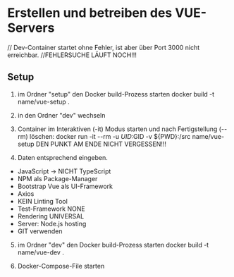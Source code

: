 # Erstellen und betreiben des VUE-Servers
// Dev-Container startet ohne Fehler, ist aber über Port 3000 nicht erreichbar.
//FEHLERSUCHE LÄUFT NOCH!!!

## Setup
1. im Ordner "setup" den Docker build-Prozess starten
  docker build -t name/vue-setup .

2. in den Ordner "dev" wechseln

3. Container im Interaktiven (-it) Modus starten und nach Fertigstellung (--rm) löschen:
  docker run -it --rm -u $UID:$GID -v ${PWD}:/src name/vue-setup
DEN PUNKT AM ENDE NICHT VERGESSEN!!!

4. Daten entsprechend eingeben.
- JavaScript -> NICHT TypeScript
- NPM als Package-Manager
- Bootstrap Vue als UI-Framework
- Axios
- KEIN Linting Tool
- Test-Framework NONE
- Rendering UNIVERSAL
- Server: Node.js hosting
- GIT verwenden

5. im Ordner "dev" den Docker build-Prozess starten
  docker build -t name/vue-dev .

6. Docker-Compose-File starten
